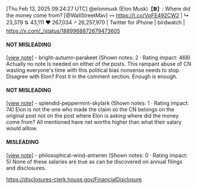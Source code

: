 [Thu Feb 13, 2025 09:24:27 UTC] @elonmusk (Elon Musk)【𝗕】: Where did the money come from? [@WallStreetMav] 💀💀 https://t.co/VpFE492CW2 | ↳ 23,379 ⇅ 43,111 ♥ 267,034 🡕 26,257,970 | Twitter for iPhone | birdwatch | https://x.com/_/status/1889968872679473605

#### NOT MISLEADING

[[view note]](https://x.com/i/birdwatch/n/1890095877097943224) - bright-autumn-parakeet (Shown notes: 2 · Rating impact: 468)
Actually no note is needed on either of the posts.
This rampant abuse of CN wasting everyone's time with this political bias nonsense needs to stop.
Disagree with Elon? Post it in the comment section.
Enough is enough.

#### NOT MISLEADING

[[view note]](https://x.com/i/birdwatch/n/1890076506967413094) - splendid-peppermint-skylark (Shown notes: 1 · Rating impact: 74)
Elon is not the one who made the claim so the CN belongs on the original post not on the post where Elon is asking where did the money come from? All mentioned have net worths higher than what their salary would alllow. 

#### MISLEADING

[[view note]](https://x.com/i/birdwatch/n/1890061749929312724) - philosophical-wind-antwren (Shown notes: 0 · Rating impact: 5)
None of these salaries are true as can be discovered on annual filings and disclosures.

https://disclosures-clerk.house.gov/FinancialDisclosure
